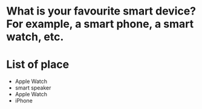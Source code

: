 # What is your favourite smart device? For example, a smart phone, a smart watch, etc.

# List of place
- Apple Watch
- smart speaker
- Apple Watch
- iPhone
